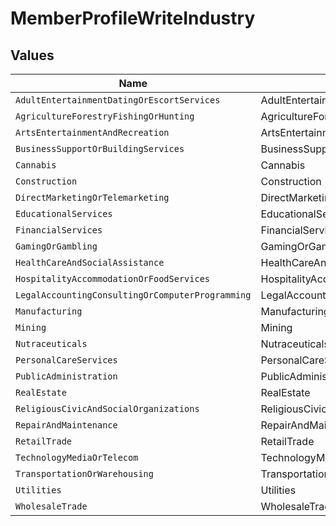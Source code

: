 # MemberProfileWriteIndustry


## Values

| Name                                             | Value                                            |
| ------------------------------------------------ | ------------------------------------------------ |
| `AdultEntertainmentDatingOrEscortServices`       | AdultEntertainmentDatingOrEscortServices         |
| `AgricultureForestryFishingOrHunting`            | AgricultureForestryFishingOrHunting              |
| `ArtsEntertainmentAndRecreation`                 | ArtsEntertainmentAndRecreation                   |
| `BusinessSupportOrBuildingServices`              | BusinessSupportOrBuildingServices                |
| `Cannabis`                                       | Cannabis                                         |
| `Construction`                                   | Construction                                     |
| `DirectMarketingOrTelemarketing`                 | DirectMarketingOrTelemarketing                   |
| `EducationalServices`                            | EducationalServices                              |
| `FinancialServices`                              | FinancialServices                                |
| `GamingOrGambling`                               | GamingOrGambling                                 |
| `HealthCareAndSocialAssistance`                  | HealthCareAndSocialAssistance                    |
| `HospitalityAccommodationOrFoodServices`         | HospitalityAccommodationOrFoodServices           |
| `LegalAccountingConsultingOrComputerProgramming` | LegalAccountingConsultingOrComputerProgramming   |
| `Manufacturing`                                  | Manufacturing                                    |
| `Mining`                                         | Mining                                           |
| `Nutraceuticals`                                 | Nutraceuticals                                   |
| `PersonalCareServices`                           | PersonalCareServices                             |
| `PublicAdministration`                           | PublicAdministration                             |
| `RealEstate`                                     | RealEstate                                       |
| `ReligiousCivicAndSocialOrganizations`           | ReligiousCivicAndSocialOrganizations             |
| `RepairAndMaintenance`                           | RepairAndMaintenance                             |
| `RetailTrade`                                    | RetailTrade                                      |
| `TechnologyMediaOrTelecom`                       | TechnologyMediaOrTelecom                         |
| `TransportationOrWarehousing`                    | TransportationOrWarehousing                      |
| `Utilities`                                      | Utilities                                        |
| `WholesaleTrade`                                 | WholesaleTrade                                   |